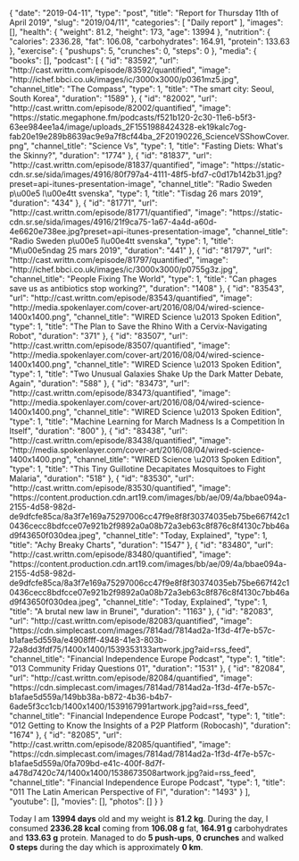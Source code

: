 {
    "date": "2019-04-11",
    "type": "post",
    "title": "Report for Thursday 11th of April 2019",
    "slug": "2019\/04\/11",
    "categories": [
        "Daily report"
    ],
    "images": [],
    "health": {
        "weight": 81.2,
        "height": 173,
        "age": 13994
    },
    "nutrition": {
        "calories": 2336.28,
        "fat": 106.08,
        "carbohydrates": 164.91,
        "protein": 133.63
    },
    "exercise": {
        "pushups": 5,
        "crunches": 0,
        "steps": 0
    },
    "media": {
        "books": [],
        "podcast": [
            {
                "id": "83592",
                "url": "http:\/\/cast.writtn.com\/episode\/83592\/quantified",
                "image": "http:\/\/ichef.bbci.co.uk\/images\/ic\/3000x3000\/p0361mz5.jpg",
                "channel_title": "The Compass",
                "type": 1,
                "title": "The smart city: Seoul, South Korea",
                "duration": "1589"
            },
            {
                "id": "82002",
                "url": "http:\/\/cast.writtn.com\/episode\/82002\/quantified",
                "image": "https:\/\/static.megaphone.fm\/podcasts\/f521b120-2c30-11e6-b5f3-63ee984ee1a4\/image\/uploads_2F1551988424328-ek19kalc7og-fab20e19e289b8639ac9e9a7f8cf44ba_2F20190226_ScienceVSShowCover.png",
                "channel_title": "Science Vs",
                "type": 1,
                "title": "Fasting Diets: What's the Skinny?",
                "duration": "1774"
            },
            {
                "id": "81837",
                "url": "http:\/\/cast.writtn.com\/episode\/81837\/quantified",
                "image": "https:\/\/static-cdn.sr.se\/sida\/images\/4916\/80f797a4-4111-48f5-bfd7-c0d17b142b31.jpg?preset=api-itunes-presentation-image",
                "channel_title": "Radio Sweden p\u00e5 l\u00e4tt svenska",
                "type": 1,
                "title": "Tisdag 26 mars 2019",
                "duration": "434"
            },
            {
                "id": "81771",
                "url": "http:\/\/cast.writtn.com\/episode\/81771\/quantified",
                "image": "https:\/\/static-cdn.sr.se\/sida\/images\/4916\/21f9ca75-1a67-4a4d-a60d-4e6620e738ee.jpg?preset=api-itunes-presentation-image",
                "channel_title": "Radio Sweden p\u00e5 l\u00e4tt svenska",
                "type": 1,
                "title": "M\u00e5ndag 25 mars 2019",
                "duration": "441"
            },
            {
                "id": "81797",
                "url": "http:\/\/cast.writtn.com\/episode\/81797\/quantified",
                "image": "http:\/\/ichef.bbci.co.uk\/images\/ic\/3000x3000\/p0755g3z.jpg",
                "channel_title": "People Fixing The World",
                "type": 1,
                "title": "Can phages save us as antibiotics stop working?",
                "duration": "1408"
            },
            {
                "id": "83543",
                "url": "http:\/\/cast.writtn.com\/episode\/83543\/quantified",
                "image": "http:\/\/media.spokenlayer.com\/cover-art\/2016\/08\/04\/wired-science-1400x1400.png",
                "channel_title": "WIRED Science \u2013 Spoken Edition",
                "type": 1,
                "title": "The Plan to Save the Rhino With a Cervix-Navigating Robot",
                "duration": "371"
            },
            {
                "id": "83507",
                "url": "http:\/\/cast.writtn.com\/episode\/83507\/quantified",
                "image": "http:\/\/media.spokenlayer.com\/cover-art\/2016\/08\/04\/wired-science-1400x1400.png",
                "channel_title": "WIRED Science \u2013 Spoken Edition",
                "type": 1,
                "title": "Two Unusual Galaxies Shake Up the Dark Matter Debate, Again",
                "duration": "588"
            },
            {
                "id": "83473",
                "url": "http:\/\/cast.writtn.com\/episode\/83473\/quantified",
                "image": "http:\/\/media.spokenlayer.com\/cover-art\/2016\/08\/04\/wired-science-1400x1400.png",
                "channel_title": "WIRED Science \u2013 Spoken Edition",
                "type": 1,
                "title": "Machine Learning for March Madness Is a Competition In Itself",
                "duration": "800"
            },
            {
                "id": "83438",
                "url": "http:\/\/cast.writtn.com\/episode\/83438\/quantified",
                "image": "http:\/\/media.spokenlayer.com\/cover-art\/2016\/08\/04\/wired-science-1400x1400.png",
                "channel_title": "WIRED Science \u2013 Spoken Edition",
                "type": 1,
                "title": "This Tiny Guillotine Decapitates Mosquitoes to Fight Malaria",
                "duration": "518"
            },
            {
                "id": "83530",
                "url": "http:\/\/cast.writtn.com\/episode\/83530\/quantified",
                "image": "https:\/\/content.production.cdn.art19.com\/images\/bb\/ae\/09\/4a\/bbae094a-2155-4d58-982d-de9dfcfe85ca\/8a3f7e169a75297006cc47f9e8f8f30374035eb75be667f42c10436cecc8bdfcce07e921b2f9892a0a08b72a3eb63c8f876c8f4130c7bb46ad9f43650f030dea.jpeg",
                "channel_title": "Today, Explained",
                "type": 1,
                "title": "Achy Breaky Charts",
                "duration": "1547"
            },
            {
                "id": "83480",
                "url": "http:\/\/cast.writtn.com\/episode\/83480\/quantified",
                "image": "https:\/\/content.production.cdn.art19.com\/images\/bb\/ae\/09\/4a\/bbae094a-2155-4d58-982d-de9dfcfe85ca\/8a3f7e169a75297006cc47f9e8f8f30374035eb75be667f42c10436cecc8bdfcce07e921b2f9892a0a08b72a3eb63c8f876c8f4130c7bb46ad9f43650f030dea.jpeg",
                "channel_title": "Today, Explained",
                "type": 1,
                "title": "A brutal new law in Brunei",
                "duration": "1163"
            },
            {
                "id": "82083",
                "url": "http:\/\/cast.writtn.com\/episode\/82083\/quantified",
                "image": "https:\/\/cdn.simplecast.com\/images\/7814ad\/7814ad2a-1f3d-4f7e-b57c-b1afae5d559a\/e4908fff-4948-41e3-803b-72a8dd3fdf75\/1400x1400\/1539353133artwork.jpg?aid=rss_feed",
                "channel_title": "Financial Independence Europe Podcast",
                "type": 1,
                "title": "013 Community Friday Questions 01",
                "duration": "1531"
            },
            {
                "id": "82084",
                "url": "http:\/\/cast.writtn.com\/episode\/82084\/quantified",
                "image": "https:\/\/cdn.simplecast.com\/images\/7814ad\/7814ad2a-1f3d-4f7e-b57c-b1afae5d559a\/149bb38a-b872-4b36-b4b7-6ade5f3cc1cb\/1400x1400\/1539167991artwork.jpg?aid=rss_feed",
                "channel_title": "Financial Independence Europe Podcast",
                "type": 1,
                "title": "012 Getting to Know the Insights of a P2P Platform (Robocash)",
                "duration": "1674"
            },
            {
                "id": "82085",
                "url": "http:\/\/cast.writtn.com\/episode\/82085\/quantified",
                "image": "https:\/\/cdn.simplecast.com\/images\/7814ad\/7814ad2a-1f3d-4f7e-b57c-b1afae5d559a\/0fa709bd-e41c-400f-8d7f-a478d7420c74\/1400x1400\/1538673508artwork.jpg?aid=rss_feed",
                "channel_title": "Financial Independence Europe Podcast",
                "type": 1,
                "title": "011 The Latin American Perspective of FI",
                "duration": "1493"
            }
        ],
        "youtube": [],
        "movies": [],
        "photos": []
    }
}

Today I am <strong>13994 days</strong> old and my weight is <strong>81.2 kg</strong>. During the day, I consumed <strong>2336.28 kcal</strong> coming from <strong>106.08 g</strong> fat, <strong>164.91 g</strong> carbohydrates and <strong>133.63 g</strong> protein. Managed to do <strong>5 push-ups</strong>, <strong>0 crunches</strong> and walked <strong>0 steps</strong> during the day which is approximately <strong>0 km</strong>.